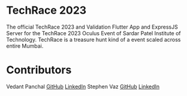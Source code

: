 # TechRace 2023
The official TechRace 2023 and Validation Flutter App and ExpressJS Server for the TechRace 2023 Oculus Event of Sardar Patel Institute of Technology. 
TechRace is a treasure hunt kind of a event scaled across entire Mumbai.

# Contributors
Vedant Panchal <a href="google.com">GitHub</a>  <a href="google.com">LinkedIn</a> 
Stephen Vaz <a href="google.com">GitHub</a>  <a href="google.com">LinkedIn</a> 
